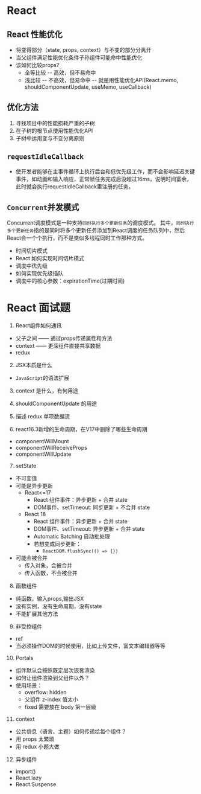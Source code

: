# React
## React 性能优化
* 将变得部分（state, props, context）与不变的部分分离开
* 当父组件满足性能优化条件子孙组件可能命中性能优化
* 该如何比较props?
  * 全等比较 -- 高效，但不易命中
  * 浅比较 -- 不高效，但易命中   -- 就是用性能优化API(React.memo, shouldComponentUpdate, useMemo, useCallback)

## 优化方法
1. 寻找项目中的性能损耗严重的子树
2. 在子树的根节点使用性能优化API
3. 子树中运用变与不变分离原则

## `requestIdleCallback`
  * 使开发者能够在主事件循环上执行后台和低优先级工作，而不会影响延迟关键事件，如动画和输入响应，正常帧任务完成后没超过16ms，说明时间富余，此时就会执行requestIdleCallback里注册的任务。

## `Concurrent`并发模式
Concurrent调度模式是一种支持`同时执行多个更新任务`的调度模式。
其中，`同时执行多个更新任务`指的是同时将多个更新任务添加到React调度的任务队列中，然后React会一个个执行，而不是类似多线程同时工作那种方式。

* 时间切片模式
* React 如何实现时间切片模式
* 调度中优先级
* 如何实现优先级插队
* 调度中的核心参数：expirationTime(过期时间)

# React 面试题
1. React组件如何通讯
  * 父子之间 —— 通过props传递属性和方法
  * context —— 更深组件直接共享数据
  * redux
2. JSX本质是什么
  * `JavaScript`的语法扩展
3. context 是什么，有何用途

4. shouldComponentUpdate 的用途

5. 描述 redux 单项数据流

6. react16.3新增的生命周期，在V17中删除了哪些生命周期
  * componentWillMount
  * componentWillReceiveProps
  * componentWillUpdate

7. setState
  * 不可变值
  * 可能是异步更新
    * React<=17
      * React 组件事件：异步更新 + 合并 state
      * DOM事件、setTimeout: 同步更新 + 不合并 state
    * React 18
      * React 组件事件：异步更新 + 合并 state
      * DOM事件、setTimeout: 异步更新 + 合并 state
      * Automatic Batching 自动批处理
      * 若想变成同步更新：
        * `ReactDOM.flushSync(() => {})`
  * 可能会被合并
    * 传入对象，会被合并
    * 传入函数，不会被合并
8. 函数组件
  * 纯函数，输入props,输出JSX
  * 没有实例，没有生命周期，没有state
  * 不能扩展其他方法
9. 非受控组件
  * ref
  * 当必须操作DOM的时候使用，比如上传文件，富文本编辑器等等
10. Portals
  * 组件默认会按照既定层次嵌套渲染
  * 如何让组件渲染到父组件以外？
  * 使用场景：
    * overflow: hidden
    * 父组件 z-index 值太小
    * fixed 需要放在 body 第一层级
11. context
  * 公共信息（语言、主题）如何传递给每个组件？
  * 用 props 太繁琐
  * 用 redux 小题大做
12. 异步组件
  * import()
  * React.lazy
  * React.Suspense
